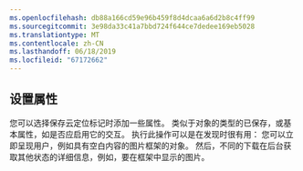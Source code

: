 ```yaml
---
ms.openlocfilehash: db88a166cd59e96b459f8d4dcaa6a6d2b8c4ff99
ms.sourcegitcommit: 3e98da33c41a7bbd724f644ce7dedee169eb5028
ms.translationtype: MT
ms.contentlocale: zh-CN
ms.lasthandoff: 06/18/2019
ms.locfileid: "67172662"
---
```

## <a name="set-properties"></a>设置属性

您可以选择保存云定位标记时添加一些属性。 类似于对象的类型的已保存，或基本属性，如是否应启用它的交互。 执行此操作可以是在发现时很有用： 您可以立即呈现用户，例如具有空白内容的图片框架的对象。 然后，不同的下载在后台获取其他状态的详细信息，例如，要在框架中显示的图片。
